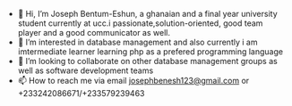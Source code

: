 - 👋 Hi, I’m Joseph Bentum-Eshun, a ghanaian and a final year university student currently at ucc.i passionate,solution-oriented, good team player and a good communicator as well. 
- 👀 I’m interested in database management and also currently i am imtermediate learner learning php as a prefered programming language
- 💞️ I’m looking to collaborate on other database management groups as well as software development teams
- 📫 How to reach me via email josephbenesh123@gmail.com or +233242086671/+233579239463
<!---
JAYWESLEY-BE/JAYWESLEY-BE is a ✨ special ✨ repository because its `README.md` (this file) appears on your GitHub profile.
You can click the Preview link to take a look at your changes.
--->
